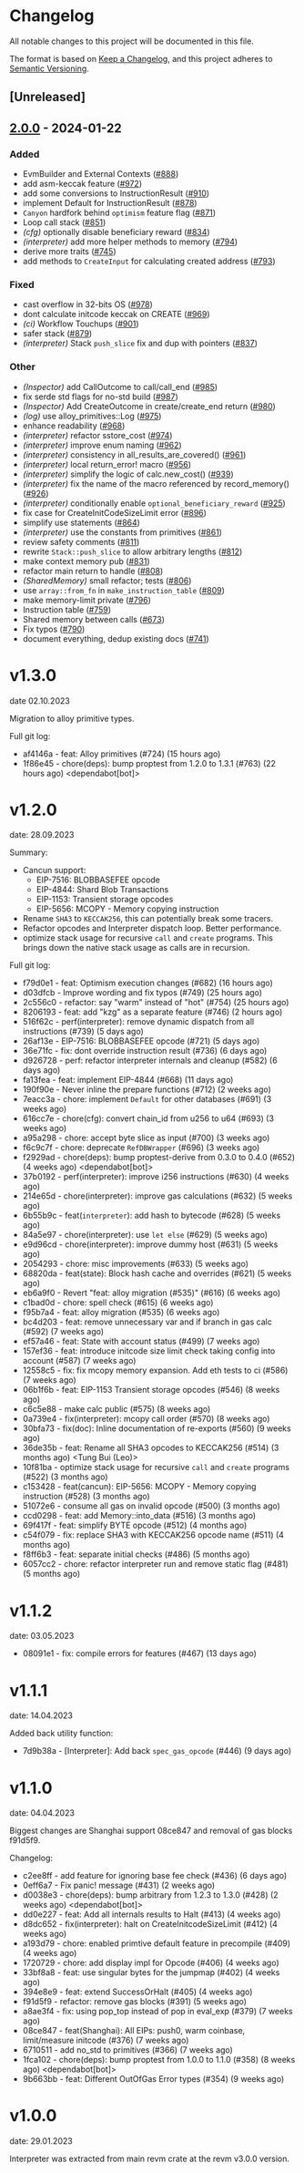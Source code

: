 # Changelog
All notable changes to this project will be documented in this file.

The format is based on [Keep a Changelog](https://keepachangelog.com/en/1.0.0/),
and this project adheres to [Semantic Versioning](https://semver.org/spec/v2.0.0.html).

## [Unreleased]

## [2.0.0](https://github.com/taikoxyz/revm/compare/revm-interpreter-v1.3.0...revm-interpreter-v2.0.0) - 2024-01-22

### Added
- EvmBuilder and External Contexts ([#888](https://github.com/taikoxyz/revm/pull/888))
- add asm-keccak feature ([#972](https://github.com/taikoxyz/revm/pull/972))
- add some conversions to InstructionResult ([#910](https://github.com/taikoxyz/revm/pull/910))
- implement Default for InstructionResult ([#878](https://github.com/taikoxyz/revm/pull/878))
- `Canyon` hardfork behind `optimism` feature flag ([#871](https://github.com/taikoxyz/revm/pull/871))
- Loop call stack ([#851](https://github.com/taikoxyz/revm/pull/851))
- *(cfg)* optionally disable beneficiary reward ([#834](https://github.com/taikoxyz/revm/pull/834))
- *(interpreter)* add more helper methods to memory ([#794](https://github.com/taikoxyz/revm/pull/794))
- derive more traits ([#745](https://github.com/taikoxyz/revm/pull/745))
- add methods to `CreateInput` for calculating created address ([#793](https://github.com/taikoxyz/revm/pull/793))

### Fixed
- cast overflow in 32-bits OS ([#978](https://github.com/taikoxyz/revm/pull/978))
- dont calculate initcode keccak on CREATE ([#969](https://github.com/taikoxyz/revm/pull/969))
- *(ci)* Workflow Touchups ([#901](https://github.com/taikoxyz/revm/pull/901))
- safer stack ([#879](https://github.com/taikoxyz/revm/pull/879))
- *(interpreter)* Stack `push_slice` fix and dup with pointers ([#837](https://github.com/taikoxyz/revm/pull/837))

### Other
- *(Inspector)* add CallOutcome to call/call_end ([#985](https://github.com/taikoxyz/revm/pull/985))
- fix serde std flags for no-std build ([#987](https://github.com/taikoxyz/revm/pull/987))
- *(Inspector)* Add CreateOutcome in create/create_end return ([#980](https://github.com/taikoxyz/revm/pull/980))
- *(log)* use alloy_primitives::Log ([#975](https://github.com/taikoxyz/revm/pull/975))
- enhance readability ([#968](https://github.com/taikoxyz/revm/pull/968))
- *(interpreter)* refactor sstore_cost ([#974](https://github.com/taikoxyz/revm/pull/974))
- *(interpreter)* improve enum naming ([#962](https://github.com/taikoxyz/revm/pull/962))
- *(interpreter)* consistency in all_results_are_covered() ([#961](https://github.com/taikoxyz/revm/pull/961))
- *(interpreter)* local return_error! macro ([#956](https://github.com/taikoxyz/revm/pull/956))
- *(interpreter)* simplify the logic of calc.new_cost() ([#939](https://github.com/taikoxyz/revm/pull/939))
- *(interpreter)* fix the name of the macro referenced by record_memory() ([#926](https://github.com/taikoxyz/revm/pull/926))
- *(interpreter)* conditionally enable `optional_beneficiary_reward` ([#925](https://github.com/taikoxyz/revm/pull/925))
- fix case for CreateInitCodeSizeLimit error ([#896](https://github.com/taikoxyz/revm/pull/896))
- simplify use statements ([#864](https://github.com/taikoxyz/revm/pull/864))
- *(interpreter)* use the constants from primitives ([#861](https://github.com/taikoxyz/revm/pull/861))
- review safety comments ([#811](https://github.com/taikoxyz/revm/pull/811))
- rewrite `Stack::push_slice` to allow arbitrary lengths ([#812](https://github.com/taikoxyz/revm/pull/812))
- make context memory pub ([#831](https://github.com/taikoxyz/revm/pull/831))
- refactor main return to handle ([#808](https://github.com/taikoxyz/revm/pull/808))
- *(SharedMemory)* small refactor; tests ([#806](https://github.com/taikoxyz/revm/pull/806))
- use `array::from_fn` in `make_instruction_table` ([#809](https://github.com/taikoxyz/revm/pull/809))
- make memory-limit private ([#796](https://github.com/taikoxyz/revm/pull/796))
- Instruction table ([#759](https://github.com/taikoxyz/revm/pull/759))
- Shared memory between calls ([#673](https://github.com/taikoxyz/revm/pull/673))
- Fix typos ([#790](https://github.com/taikoxyz/revm/pull/790))
- document everything, dedup existing docs ([#741](https://github.com/taikoxyz/revm/pull/741))

# v1.3.0
date 02.10.2023

Migration to alloy primitive types.

Full git log:
* af4146a - feat: Alloy primitives (#724) (15 hours ago) <evalir>
* 1f86e45 - chore(deps): bump proptest from 1.2.0 to 1.3.1 (#763) (22 hours ago) <dependabot[bot]>

# v1.2.0
date: 28.09.2023

Summary:
* Cancun support:
  * EIP-7516: BLOBBASEFEE opcode
  * EIP-4844: Shard Blob Transactions
  * EIP-1153: Transient storage opcodes
  * EIP-5656: MCOPY - Memory copying instruction
* Rename `SHA3` to `KECCAK256`, this can potentially break some tracers.
* Refactor opcodes and Interpreter dispatch loop. Better performance.
* optimize stack usage for recursive `call` and `create` programs.
    This brings down the native stack usage as calls are in recursion.

Full git log:
* f79d0e1 - feat: Optimism execution changes (#682) (16 hours ago) <clabby>
* d03dfcb - Improve wording and fix typos (#749) (25 hours ago) <Paul Razvan Berg>
* 2c556c0 - refactor: say "warm" instead of "hot" (#754) (25 hours ago) <Paul Razvan Berg>
* 8206193 - feat: add "kzg" as a separate feature (#746) (2 hours ago) <DaniPopes>
* 516f62c - perf(interpreter): remove dynamic dispatch from all instructions (#739) (5 days ago) <DaniPopes>
* 26af13e - EIP-7516: BLOBBASEFEE opcode (#721) (5 days ago) <rakita>
* 36e71fc - fix: dont override instruction result (#736) (6 days ago) <rakita>
* d926728 - perf: refactor interpreter internals and cleanup (#582) (6 days ago) <DaniPopes>
* fa13fea - feat: implement EIP-4844 (#668) (11 days ago) <DaniPopes>
* 190f90e - Never inline the prepare functions (#712) (2 weeks ago) <Valentin Mihov>
* 7eacc3a - chore: implement `Default` for other databases (#691) (3 weeks ago) <DaniPopes>
* 616cc7e - chore(cfg): convert chain_id from u256 to u64 (#693) (3 weeks ago) <Lorenzo Feroleto>
* a95a298 - chore: accept byte slice as input (#700) (3 weeks ago) <Matthias Seitz>
* f6c9c7f - chore: deprecate `RefDBWrapper` (#696) (3 weeks ago) <DaniPopes>
* f2929ad - chore(deps): bump proptest-derive from 0.3.0 to 0.4.0 (#652) (4 weeks ago) <dependabot[bot]>
* 37b0192 - perf(interpreter): improve i256 instructions (#630) (4 weeks ago) <DaniPopes>
* 214e65d - chore(interpreter): improve gas calculations (#632) (5 weeks ago) <DaniPopes>
* 6b55b9c - feat(`interpreter`): add hash to bytecode (#628) (5 weeks ago) <evalir>
* 84a5e97 - chore(interpreter): use `let else` (#629) (5 weeks ago) <DaniPopes>
* e9d96cd - chore(interpreter): improve dummy host (#631) (5 weeks ago) <DaniPopes>
* 2054293 - chore: misc improvements (#633) (5 weeks ago) <DaniPopes>
* 68820da - feat(state): Block hash cache and overrides (#621) (5 weeks ago) <rakita>
* eb6a9f0 - Revert "feat: alloy migration (#535)" (#616) (6 weeks ago) <rakita>
* c1bad0d - chore: spell check (#615) (6 weeks ago) <Roman Krasiuk>
* f95b7a4 - feat: alloy migration (#535) (6 weeks ago) <DaniPopes>
* bc4d203 - feat: remove unnecessary var and if branch in gas calc (#592) (7 weeks ago) <bemevolent>
* ef57a46 - feat: State with account status (#499) (7 weeks ago) <rakita>
* 157ef36 - feat: introduce initcode size limit check taking config into account (#587) (7 weeks ago) <evalir>
* 12558c5 - fix: fix mcopy memory expansion. Add eth tests to ci (#586) (7 weeks ago) <rakita>
* 06b1f6b - feat: EIP-1153 Transient storage opcodes (#546) (8 weeks ago) <Mark Tyneway>
* c6c5e88 - make calc public  (#575) (8 weeks ago) <BrazilRaw>
* 0a739e4 - fix(interpreter): mcopy call order (#570) (8 weeks ago) <DaniPopes>
* 30bfa73 - fix(doc): Inline documentation of re-exports (#560) (9 weeks ago) <Yiannis Marangos>
* 36de35b - feat: Rename all SHA3 opcodes to KECCAK256 (#514) (3 months ago) <Tung Bui (Leo)>
* 10f81ba - optimize stack usage for recursive `call` and `create` programs (#522) (3 months ago) <Valentin Mihov>
* c153428 - feat(cancun): EIP-5656: MCOPY - Memory copying instruction (#528) (3 months ago) <Waylon Jepsen>
* 51072e6 - consume all gas on invalid opcode (#500) (3 months ago) <teddav>
* ccd0298 - feat: add Memory::into_data (#516) (3 months ago) <Matthias Seitz>
* 69f417f - feat: simplify BYTE opcode (#512) (4 months ago) <teddav>
* c54f079 - fix: replace SHA3 with KECCAK256 opcode name (#511) (4 months ago) <Matthias Seitz>
* f8ff6b3 - feat: separate initial checks (#486) (5 months ago) <rakita>
* 6057cc2 - chore: refactor interpreter run and remove static flag (#481) (5 months ago) <rakita>


# v1.1.2
date: 03.05.2023

* 08091e1 - fix: compile errors for features (#467) (13 days ago) <rakita>

# v1.1.1
date: 14.04.2023

Added back utility function:
* 7d9b38a - [Interpreter]: Add back `spec_gas_opcode` (#446) (9 days ago) <Enrique Ortiz>

# v1.1.0
date: 04.04.2023

Biggest changes are Shanghai support 08ce847 and removal of gas blocks f91d5f9.

Changelog:
* c2ee8ff - add feature for ignoring base fee check (#436) (6 days ago) <Dan Cline>
* 0eff6a7 - Fix panic! message (#431) (2 weeks ago) <David Kulman>
* d0038e3 - chore(deps): bump arbitrary from 1.2.3 to 1.3.0 (#428) (2 weeks ago) <dependabot[bot]>
* dd0e227 - feat: Add all internals results to Halt (#413) (4 weeks ago) <rakita>
* d8dc652 - fix(interpreter): halt on CreateInitcodeSizeLimit (#412) (4 weeks ago) <Roman Krasiuk>
* a193d79 - chore: enabled primtive default feature in precompile (#409) (4 weeks ago) <Matthias Seitz>
* 1720729 - chore: add display impl for Opcode (#406) (4 weeks ago) <Matthias Seitz>
* 33bf8a8 - feat: use singular bytes for the jumpmap (#402) (4 weeks ago) <Bjerg>
* 394e8e9 - feat: extend SuccessOrHalt (#405) (4 weeks ago) <Matthias Seitz>
* f91d5f9 - refactor: remove gas blocks (#391) (5 weeks ago) <Bjerg>
* a8ae3f4 - fix: using pop_top instead of pop in eval_exp (#379) (7 weeks ago) <flyq>
* 08ce847 - feat(Shanghai): All EIPs: push0, warm coinbase, limit/measure initcode (#376) (7 weeks ago) <rakita>
* 6710511 - add no_std to primitives (#366) (7 weeks ago) <rakita>
* 1fca102 - chore(deps): bump proptest from 1.0.0 to 1.1.0 (#358) (8 weeks ago) <dependabot[bot]>
* 9b663bb - feat: Different OutOfGas Error types (#354) (9 weeks ago) <Chirag Baghasingh>

# v1.0.0
date: 29.01.2023

Interpreter was extracted from main revm crate at the revm v3.0.0 version.